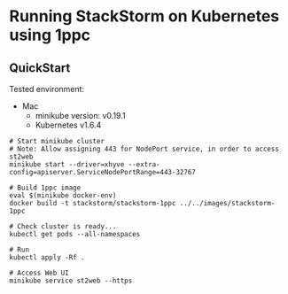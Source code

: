 # Running StackStorm on Kubernetes using 1ppc

## QuickStart

Tested environment:

- Mac
    - minikube version: v0.19.1
    - Kubernetes v1.6.4

```
# Start minikube cluster
# Note: Allow assigning 443 for NodePort service, in order to access st2web
minikube start --driver=xhyve --extra-config=apiserver.ServiceNodePortRange=443-32767

# Build 1ppc image
eval $(minikube docker-env)
docker build -t stackstorm/stackstorm-1ppc ../../images/stackstorm-1ppc

# Check cluster is ready...
kubectl get pods --all-namespaces

# Run
kubectl apply -Rf .

# Access Web UI
minikube service st2web --https
```
